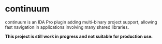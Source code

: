 continuum
=========

continuum is an IDA Pro plugin adding multi-binary project support, 
allowing fast navigation in applications involving many shared libraries.

**This project is still work in progress and not suitable for production use.**
